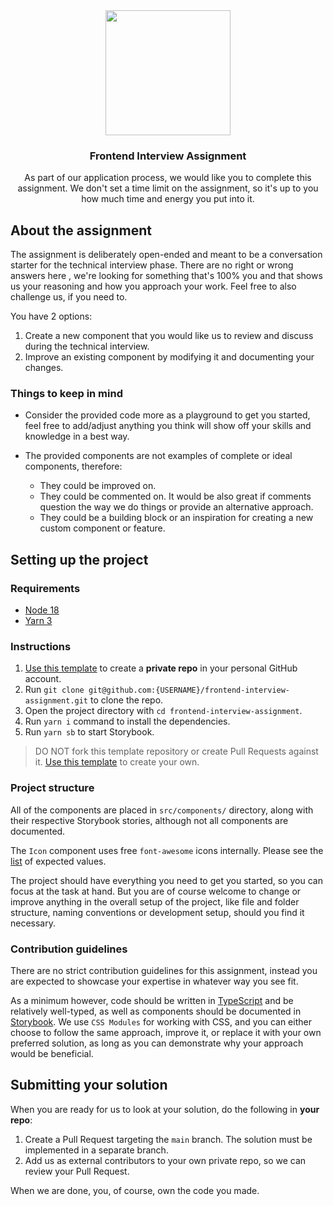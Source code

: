 <div align="center">
  <img src="https://cdn.dixa.io/images/logo/dixa-horizontal-purple.svg" width="200">

  <h3 align="center">Frontend Interview Assignment</h3>

  <p align="center">As part of our application process, we would like you to complete this assignment. We don't set a time limit on the assignment, so it's up to you how much time and energy you put into it.</p>
</div>

## About the assignment

The assignment is deliberately open-ended and meant to be a conversation starter for the technical
interview phase. There are no right or wrong answers here , we're looking
for something that's 100% you and that shows us your reasoning and how you approach your work. Feel free to also challenge us, if you need to.

You have 2 options:

1. Create a new component that you would like us to review
   and discuss during the technical interview.
2. Improve an existing component by modifying it and
   documenting your changes.

### Things to keep in mind

- Consider the provided code more as a playground to get you started, feel free
  to add/adjust anything you think will show off your skills and
  knowledge in a best way.

- The provided components are not examples of complete or
  ideal components, therefore:

  - They could be improved on.
  - They could be commented on. It would be also great if
    comments question the way we do things or provide an
    alternative approach.
  - They could be a building block or an inspiration for
    creating a new custom component or feature.

## Setting up the project

### Requirements

- [Node 18](https://nodejs.org)
- [Yarn 3](https://yarnpkg.com/)

### Instructions

1. [Use this template](https://github.com/Dixa-public/frontend-interview-assignment/generate)
   to create a **private repo** in your personal GitHub
   account.
2. Run
   `git clone git@github.com:{USERNAME}/frontend-interview-assignment.git`
   to clone the repo.
3. Open the project directory with
   `cd frontend-interview-assignment`.
4. Run `yarn i` command to install the dependencies.
5. Run `yarn sb` to start Storybook.

> DO NOT fork this template repository or create Pull
> Requests against it.
> [Use this template](https://github.com/Dixa-public/frontend-interview-assignment/generate)
> to create your own.

### Project structure

All of the components are placed in `src/components/`
directory, along with their respective Storybook stories, although not all components are documented.

The `Icon` component uses free
`font-awesome` icons internally. Please see the
[list](https://fontawesome.com/search?m=free&o=r) of expected values.

The project should have everything you need to get you started, so you can focus at the task at hand. But you are of course welcome to change or improve anything in the overall setup of the project, like file and folder structure, naming conventions or development setup, should you find it necessary.

### Contribution guidelines

There are no strict contribution guidelines for this
assignment, instead you are expected to showcase your
expertise in whatever way you see fit.

As a minimum however, code should be written in [TypeScript](https://www.typescriptlang.org/)
and be relatively well-typed, as well as components should
be documented in [Storybook](https://storybook.js.org/). We use `CSS Modules` for working
with CSS, and you can either choose to follow the same
approach, improve it, or replace it with your own preferred
solution, as long as you can demonstrate why your approach would be beneficial.



## Submitting your solution

When you are ready for us to look at your solution, do the
following in **your repo**:

1. Create a Pull Request targeting the `main` branch. The
   solution must be implemented in a separate branch.
2. Add us as external contributors to your own private repo,
   so we can review your Pull Request.

When we are done, you, of course, own the code you made.

